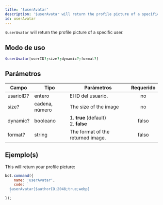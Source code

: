 ```yaml
---
title: '$userAvatar'
description: '$userAvatar will return the profile picture of a specific user.'
id: userAvatar
---
```


`$userAvatar` will return the profile picture of a specific user.

## Modo de uso

```php
$userAvatar[userID?;size?;dynamic?;format?]
```

## Parámetros

| Campo     | Tipo           | Parámetros                                      | Requerido |
| --------- | -------------- | ----------------------------------------------- |:---------:|
| usarioID? | entero         | El ID del usuario.                              |    no     |
| size?     | cadena, número | The size of the image                           |    no     |
| dynamic?  | booleano       | 1. **true** (default) <br /> 2. **false** |   falso   |
| format?   | string         | The format of the returned image.               |   falso   |

## Ejemplo(s)

This will return your profile picture:

```javascript
bot.command({
    name: 'userAvatar',
    code: `
  $userAvatar[$authorID;2048;true;webp]
  `
});
```
